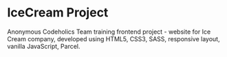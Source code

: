 # IceCream Project

Anonymous Codeholics Team training frontend project - website for Ice Cream company, developed using HTML5, CSS3, SASS, responsive layout, vanilla JavaScript, Parcel.
